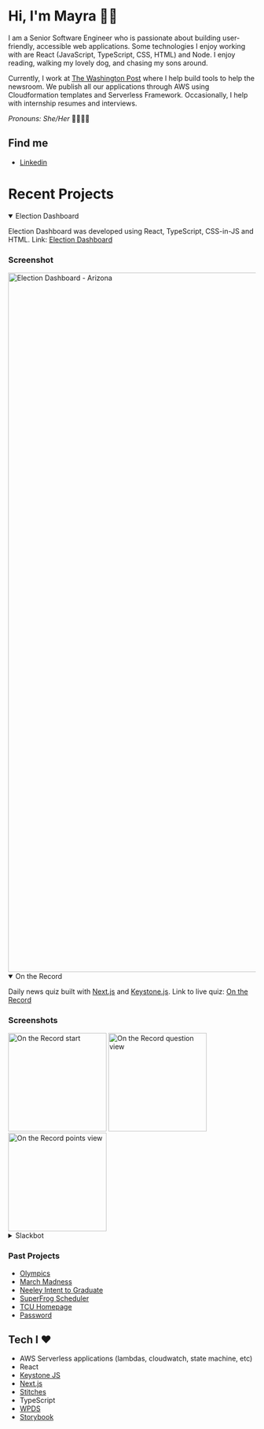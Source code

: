 # Hi, I'm Mayra 👋🏽

I am a Senior Software Engineer who is passionate about building user-friendly, accessible web applications. Some technologies I enjoy working with are React (JavaScript, TypeScript, CSS, HTML) and Node. I enjoy reading, walking my lovely dog, and chasing my sons around.  

Currently, I work at [The Washington Post](https://www.washingtonpost.com/) where I help build tools to help the newsroom. We publish all our applications through AWS using Cloudformation templates and Serverless Framework. Occasionally, I help with internship resumes and interviews.  

_Pronouns: She/Her_ 🌈👩🏽‍💻

## Find me

- [Linkedin](https://www.linkedin.com/in/mayraperales/)

# Recent Projects

<details open>
  <summary>Election Dashboard</summary>

Election Dashboard was developed using React, TypeScript, CSS-in-JS and HTML. 
Link: [Election Dashboard](https://www.washingtonpost.com/elections/results/2024/11/05/election-dashboard/)

### Screenshot

<div style="width: 100%; float: left;">
  <img width="1422" alt="Election Dashboard - Arizona" src="https://github.com/user-attachments/assets/bd72b2a9-3fe3-4afc-991d-7404b34536b8" />
</div>

</details>

<details open>
  <summary>On the Record</summary>

Daily news quiz built with [Next.js](https://nextjs.org/) and [Keystone.js](https://keystonejs.com/). 
Link to live quiz: [On the Record](https://www.washingtonpost.com/news-quiz/)

### Screenshots

<div style="width: 100%; float: left;">
<img width="200" alt="On the Record start" src="https://github.com/mjperales/mjperales/assets/5091158/75b5d26f-bb38-42dd-96ca-45ccc2d37706">
<img width="200" alt="On the Record question view" src="https://github.com/mjperales/mjperales/assets/5091158/617387f1-31eb-4b7d-8824-c75a39c5f410">
<img width="200" alt="On the Record points view" src="https://github.com/mjperales/mjperales/assets/5091158/f7dc28ee-f5a2-4eab-9ed0-6d9c2067894a">
</div>

</details>

<details>
  <summary>Slackbot</summary>
Built a Slackbot implementation to fetch stories from an API, compare and add details into a Google Spreadsheet. We used a AWS State Machine with step functions that runs every 30 minutes. The end result was to send Slack messages with a summary of stories that meet certain criteria. 
</details>

### Past Projects

- [Olympics](https://www.washingtonpost.com/sports/olympics/interactive/2021/olympic-medal-count-results/)
- [March Madness](https://www.washingtonpost.com/sports/interactive/2022/perfect-bracket-march-madness/)
- [Neeley Intent to Graduate](https://neeleyintentgrad.tcu.edu/)
- [SuperFrog Scheduler](https://superfrog.tcu.edu/)
- [TCU Homepage](https://www.tcu.edu/)
- [Password](https://password.tcu.edu/)

## Tech I ❤️

- AWS Serverless applications (lambdas, cloudwatch, state machine, etc)
- React
- [Keystone JS](https://keystonejs.com/)
- [Next.js](https://nextjs.org/)
- [Stitches](https://stitches.dev/)
- TypeScript
- [WPDS](https://github.com/washingtonpost/wpds-ui-kit)
- [Storybook](https://storybook.js.org/)



<!--
**mjperales/mjperales** is a ✨ _special_ ✨ repository because its `README.md` (this file) appears on your GitHub profile.

Here are some ideas to get you started:

- 🔭 I’m currently working on ...
- 🌱 I’m currently learning ...
- 👯 I’m looking to collaborate on ...
- 🤔 I’m looking for help with ...
- 💬 Ask me about ...
- 📫 How to reach me: ...
- 😄 Pronouns: ...
- ⚡ Fun fact: ...
-->
